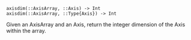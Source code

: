 ```
axisdim(::AxisArray, ::Axis) -> Int
axisdim(::AxisArray, ::Type{Axis}) -> Int
```

Given an AxisArray and an Axis, return the integer dimension of the Axis within the array.
